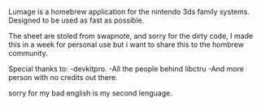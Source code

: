 Lumage is a homebrew application for the nintendo 3ds family systems. Designed to be
used as fast as possible.

The sheet are stoled from swapnote, and sorry for the dirty code, I made this in a week
for personal use but i want to share this to the hombrew community.

Special thanks to:
-devkitpro.
-All the people behind libctru
-And more person with no credits out there.

sorry for my bad english is my second lenguage.
